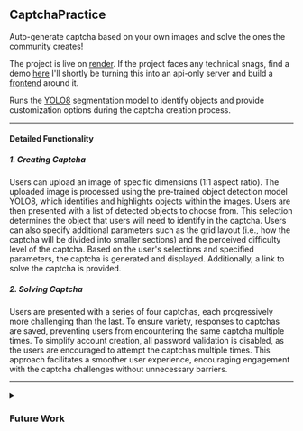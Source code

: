 
## CaptchaPractice


Auto-generate captcha based on your own images and solve the ones the community creates! 

The project is live on [render](https://hellointernet.onrender.com/captchapractice/). If the project faces any technical snags, find a demo [here](https://drive.google.com/file/d/1FzZbE_xZsQFz5smhbt95IEFAVouOPXU9/view?usp=sharing)
I'll shortly be turning this into an api-only server and build a [frontend](https://github.com/beedsneeds/captcha-generator/) around it.



Runs the [YOLO8](https://github.com/ultralytics/ultralytics/) segmentation model to identify objects and provide customization options during the captcha creation process. 

---

#### Detailed Functionality

##### 1. Creating Captcha

Users can upload an image of specific dimensions (1:1 aspect ratio). The uploaded image is processed using the pre-trained object detection model YOLO8, which identifies and highlights objects within the images. Users are then presented with a list of detected objects to choose from.  This selection determines the object that users will need to identify in the captcha. Users can also specify additional parameters such as the grid layout (i.e., how the captcha will be divided into smaller sections) and the perceived difficulty level of the captcha. Based on the user's selections and specified parameters, the captcha is generated and displayed. Additionally, a link to solve the captcha is provided.

##### 2. Solving Captcha

Users are presented with a series of four captchas, each progressively more challenging than the last. To ensure variety, responses to captchas are saved, preventing users from encountering the same captcha multiple times. To simplify account creation, all password validation is disabled, as the users are encouraged to attempt the captchas multiple times. This approach facilitates a smoother user experience, encouraging engagement with the captcha challenges without unnecessary barriers.

---

<details>
    <summary><h3>Future Work</h3></summary>
    <li>
    At this moment, only a single *type* of captcha has been implemented. I have two more captcha-types in the pipeline. 
    </li>
    <li>
    Provide the option for users to report if a captcha has not been evaluated properly.
    </li>
    <li>
    [In Progress] Performance: I've incorporated asynchronous Javascript to smooth out the experience. However, in production, image load times are slow and server response times are noticeably much slower. I want to explore switching to a geographically closer compute instance (like EC2 in Mumbai, compared to the current US-based Heroku). Additionally, its worth seeing if a CDN [in front of](https://whitenoise.readthedocs.io/en/stable/#isn-t-serving-static-files-from-python-horribly-inefficient) WhiteNoise will further enhance performance.
    </li>

</details>

